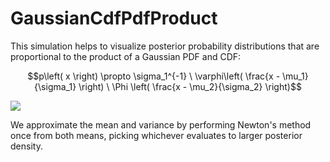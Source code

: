 # GaussianCdfPdfProduct
This simulation helps to visualize posterior probability distributions that are proportional to the product of a Gaussian PDF and CDF:

$$p\left( x \right) \propto \sigma_1^{-1} \ \varphi\left( \frac{x - \mu_1}{\sigma_1} \right) \ \Phi \left( \frac{x - \mu_2}{\sigma_2} \right)$$

![](Misc/animation.gif)

We approximate the mean and variance by performing Newton's method once from both means, picking whichever evaluates to larger posterior density.  
